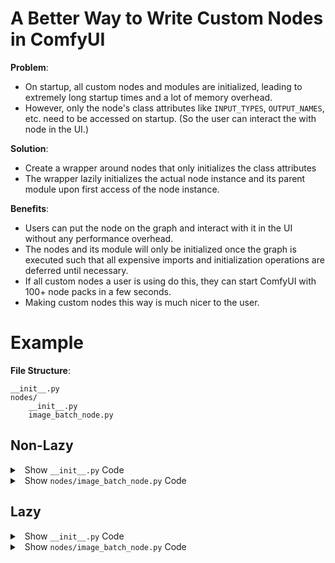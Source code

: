 # A Better Way to Write Custom Nodes in ComfyUI

**Problem**:

- On startup, all custom nodes and modules are initialized, leading to extremely long startup times and a lot of memory overhead.
- However, only the node's class attributes like `INPUT_TYPES`, `OUTPUT_NAMES`, etc. need to be accessed on startup. (So the user can interact the with node in the UI.)

**Solution**: 

- Create a wrapper around nodes that only initializes the class attributes
- The wrapper lazily initializes the actual node instance and its parent module upon first access of the node instance.

**Benefits**:

- Users can put the node on the graph and interact with it in the UI without any performance overhead.
- The nodes and its module will only be initialized once the graph is executed such that all expensive imports and initialization operations are deferred until necessary.
- If all custom nodes a user is using do this, they can start ComfyUI with 100+ node packs in a few seconds.
- Making custom nodes this way is much nicer to the user.

# Example


**File Structure**:

```
__init__.py
nodes/
    __init__.py
    image_batch_node.py
```

## Non-Lazy

<details>
<summary>&nbsp; Show <code>__init__.py</code> Code</summary>

```python
# /__init__.py

from .nodes.image_batch_node import ImageBatch

NODE_CLASS_MAPPINGS = {
    "ImageBatch": ImageBatch,
}

NODE_DISPLAY_NAME_MAPPINGS = {
    "ImageBatch": "Batch Images",
}
```

</details>

<details>
<summary>&nbsp; Show <code>nodes/image_batch_node.py</code> Code</summary>

```python
# /nodes/image_batch_node.py

import torch
import comfy.utils


class ImageBatch:

    @classmethod
    def INPUT_TYPES(s):
        return {"required": {"image1": ("IMAGE",), "image2": ("IMAGE",)}}

    RETURN_TYPES = ("IMAGE",)
    FUNCTION = "batch"

    CATEGORY = "image"

    def batch(self, image1, image2):
        if image1.shape[1:] != image2.shape[1:]:
            image2 = comfy.utils.common_upscale(
                image2.movedim(-1, 1),
                image1.shape[2],
                image1.shape[1],
                "bilinear",
                "center",
            ).movedim(1, -1)
        s = torch.cat((image1, image2), dim=0)
        return (s,)
```

</details>

## Lazy

<details>
<summary>&nbsp; Show <code>__init__.py</code> Code</summary>

```python
import os
import importlib

MODULE_NAME = os.path.basename(os.path.dirname((__file__)))


def init_node(node_module_path, node_class_name):
    print(f"Initializing node: {node_module_path}.{node_class_name}")
    module = importlib.import_module(f"{MODULE_NAME}.{node_module_path}")
    return getattr(module, node_class_name)()


class LazyNode:
    def __init__(self):
        self.NODE_INSTANCE = None

    def __getattr__(self, name):
        class_name = self.__class__.__name__
        if self.NODE_INSTANCE is None:
            self.NODE_INSTANCE = init_node(self.MODULE_PATH, class_name)
        return getattr(self.NODE_INSTANCE, name)


class ImageBatch(LazyNode):
    @classmethod
    def INPUT_TYPES(s):
        return {"required": {"image1": ("IMAGE",), "image2": ("IMAGE",)}}

    RETURN_TYPES = ("IMAGE",)
    FUNCTION = "batch"
    CATEGORY = "image"

    MODULE_PATH = "nodes.image_batch_node"


NODE_CLASS_MAPPINGS = {
    "ImageBatch1": ImageBatch,
}

NODE_DISPLAY_NAME_MAPPINGS = {
    "ImageBatch1": "Lazy Batch Images",
}
```

</details>

<details>
<summary>&nbsp; Show <code>nodes/image_batch_node.py</code> Code</summary>

```python
# /nodes/image_batch_node.py

import torch
import comfy.utils


class ImageBatch:
    def batch(self, image1, image2):
        if image1.shape[1:] != image2.shape[1:]:
            image2 = comfy.utils.common_upscale(
                image2.movedim(-1, 1),
                image1.shape[2],
                image1.shape[1],
                "bilinear",
                "center",
            ).movedim(1, -1)
        s = torch.cat((image1, image2), dim=0)
        return (s,)
```

</details>